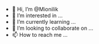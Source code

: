 - 👋 Hi, I’m @Mionilik
- 👀 I’m interested in ...
- 🌱 I’m currently learning ...
- 💞️ I’m looking to collaborate on ...
- 📫 How to reach me ...

<!---
Mionilik/Mionilik is a ✨ special ✨ repository because its `README.md` (this file) appears on your GitHub profile.
You can click the Preview link to take a look at your changes.
--->
